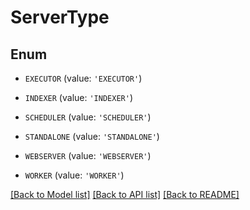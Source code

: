 # ServerType


## Enum

* `EXECUTOR` (value: `'EXECUTOR'`)

* `INDEXER` (value: `'INDEXER'`)

* `SCHEDULER` (value: `'SCHEDULER'`)

* `STANDALONE` (value: `'STANDALONE'`)

* `WEBSERVER` (value: `'WEBSERVER'`)

* `WORKER` (value: `'WORKER'`)

[[Back to Model list]](../README.md#documentation-for-models) [[Back to API list]](../README.md#documentation-for-api-endpoints) [[Back to README]](../README.md)


